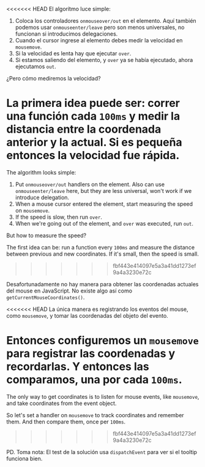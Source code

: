 
<<<<<<< HEAD
El algorítmo luce simple:
1. Coloca los controladores `onmouseover/out` en el elemento. Aquí también podemos usar `onmouseenter/leave` pero son menos universales, no funcionan si introducimos delegaciones.
2. Cuando el cursor ingrese al elemento debes medir la velocidad en `mousemove`.
3. Si la velocidad es lenta hay que ejecutar `over`.
4. Si estamos saliendo del elemento, y `over` ya se había ejecutado, ahora ejecutamos `out`.

¿Pero cómo mediremos la velocidad?

La primera idea puede ser: correr una función cada `100ms` y medir la distancia entre la coordenada anterior y la actual. Si es pequeña entonces la velocidad fue rápida.
=======
The algorithm looks simple:
1. Put `onmouseover/out` handlers on the element. Also can use `onmouseenter/leave` here, but they are less universal, won't work if we introduce delegation.
2. When a mouse cursor entered the element, start measuring the speed on `mousemove`.
3. If the speed is slow, then run `over`.
4. When we're going out of the element, and `over` was executed, run `out`.

But how to measure the speed?

The first idea can be: run a function every `100ms` and measure the distance between previous and new coordinates. If it's small, then the speed is small.
>>>>>>> fbf443e414097e5a3a41dd1273ef9a4a3230e72c

Desafortunadamente no hay manera para obtener las coordenadas actuales del mouse en JavaScript. No existe algo así como `getCurrentMouseCoordinates()`.

<<<<<<< HEAD
La única manera es registrando los eventos del mouse, como `mousemove`, y tomar las coordenadas del objeto del evento.

Entonces configuremos un `mousemove` para registrar las coordenadas y recordarlas. Y entonces las comparamos, una por cada `100ms`.
=======
The only way to get coordinates is to listen for mouse events, like `mousemove`, and take coordinates from the event object.

So let's set a handler on `mousemove` to track coordinates and remember them. And then compare them, once per `100ms`.
>>>>>>> fbf443e414097e5a3a41dd1273ef9a4a3230e72c

PD. Toma nota: El test de la solución usa `dispatchEvent` para ver si el tooltip funciona bien.
